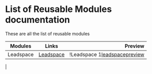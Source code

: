 # List of Reusable Modules documentation

These are all the list of reusable modules

| Modules        | Links           | Preview  |
| ------------- |:-------------:| -----:|
| Leadspace      | [Leadspace](./documentation/leadspace.md) | !Leadspace 1[leadspacepreview]
 |


[leadspacepreview]:https://github.com/pagevamp/outside-web-ui-kit/blob/dev/wp-content/themes/sage10/resources/images/preview/leadspace.png
